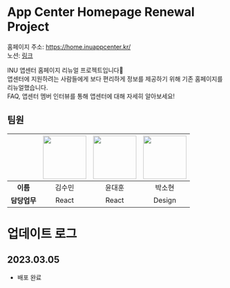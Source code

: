 # App Center Homepage Renewal Project

홈페이지 주소: https://home.inuappcenter.kr/  
노션: [링크](https://www.notion.so/strongcom/89a47de4aeba4a49a2b7189a8b46dac2)

INU 앱센터 홈페이지 리뉴얼 프로젝트입니다👋   
앱센터에 지원하려는 사람들에게 보다 편리하게 정보를 제공하기 위해 기존 홈페이지를 리뉴얼했습니다.  
FAQ, 앱센터 멤버 인터뷰를 통해 앱센터에 대해 자세히 알아보세요!

## 팀원

|          | <a href="https://github.com/milk717"><img src="https://avatars.githubusercontent.com/u/57657868?v=4" width="100"></a> | <a href="https://github.com/YunDH218"><img src="https://avatars.githubusercontent.com/u/68414997?v=4" width="100"></a> | <a href="https://www.behance.net/sohyeon052ce72"><img src="https://mir-s3-cdn-cf.behance.net/user/230/f5584c460392985.63fc90ec2231f.jpg" width="100"></a> |
|:--------:|:---------------------------------------------------------------------------------------------------------------------:|:----------------------------------------------------------------------------------------------------------------------:|:---------------------------------------------------------------------------------------------------------------------------------------------------------:|
|  **이름**  |                                                          김수민                                                          |                                                          윤대훈                                                           |                                                                            박소현                                                                            |
| **담당업무** |                                                         React                                                         |                                                         React                                                          |                                                                          Design                                                                           |

# 업데이트 로그

## 2023.03.05

- 배포 완료
